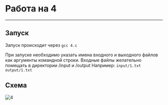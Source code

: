 # Работа на 4
---
## Запуск
Запуск происходит через
``` gcc 4.c ```

При запуске необходимо указать имена входного и выходного файлов как аргументы командной строки. Входные файлы желательно помещать в директории /input и /output
Например:
``` input/1.txt output/1.txt ```

## Схема
![4](4.png)

